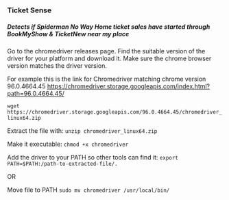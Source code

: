 ### Ticket Sense

##### Detects if Spiderman No Way Home ticket sales have started through BookMyShow & TicketNew near my place


Go to the chromedriver releases page. Find the suitable version of the driver for your platform and download it.
Make sure the chrome browser version matches the driver version.

For example this is the link for Chromedriver matching chrome version 96.0.4664.45 
https://chromedriver.storage.googleapis.com/index.html?path=96.0.4664.45/
 
`wget https://chromedriver.storage.googleapis.com/96.0.4664.45/chromedriver_linux64.zip`

Extract the file with:
`unzip chromedriver_linux64.zip`

Make it executable:
`chmod +x chromedriver`

Add the driver to your PATH so other tools can find it:
`export PATH=$PATH:/path-to-extracted-file/.`

OR

Move file to PATH
`sudo mv chromedriver /usr/local/bin/`
